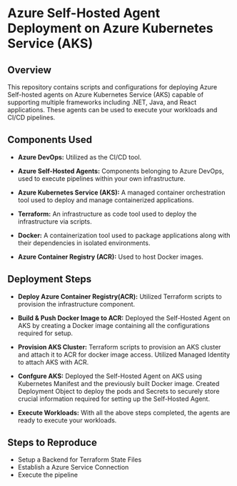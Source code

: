 # Azure Self-Hosted Agent Deployment on Azure Kubernetes Service (AKS)

## Overview
This repository contains scripts and configurations for deploying Azure Self-hosted agents on Azure Kubernetes Service (AKS) capable of supporting multiple frameworks including .NET, Java, and React applications. These agents can be used to execute your workloads and CI/CD pipelines.

## Components Used

- **Azure DevOps:** Utilized as the CI/CD tool.

- **Azure Self-Hosted Agents:** Components belonging to Azure DevOps, used to execute pipelines within your own infrastructure.

- **Azure Kubernetes Service (AKS):** A managed container orchestration tool used to deploy and manage containerized applications.

- **Terraform:** An infrastructure as code tool used to deploy the infrastructure via scripts.

- **Docker:** A containerization tool used to package applications along with their dependencies in isolated environments.

- **Azure Container Registry (ACR):** Used to host Docker images.


## Deployment Steps

- **Deploy Azure Container Registry(ACR):** Utilized Terraform scripts to provision the infrastructure component.

- **Build & Push Docker Image to ACR:** Deployed the Self-Hosted Agent on AKS by creating a Docker image containing all the configurations required for setup.

- **Provision AKS Cluster:** Terraform scripts to provision an AKS cluster and attach it to ACR for docker image access. Utilized Managed Identity to attach AKS with ACR.

- **Confgure AKS:** Deployed the Self-Hosted Agent on AKS using Kubernetes Manifest and the previously built Docker image. Created Deployment Object to deploy the pods and Secrets to securely store crucial information required for setting up the Self-Hosted Agent.

- **Execute Workloads:** With all the above steps completed, the agents are ready to execute your workloads.


## Steps to Reproduce
- Setup a Backend for Terraform State Files
- Establish a Azure Service Connection
- Execute the pipeline
